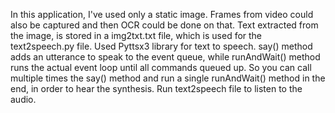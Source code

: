 In this application, I've used only a static image. Frames from video could also be captured and then OCR could be done on that. Text extracted from the image, is stored in a img2txt.txt file, which is used for the text2speech.py file. 
Used Pyttsx3 library for text to speech. say() method adds an utterance to speak to the event queue, while runAndWait() method runs the actual event loop until all commands queued up. So you can call multiple times the say() method and run a single runAndWait() method in the end, in order to hear the synthesis.
Run text2speech file to listen to the audio.
